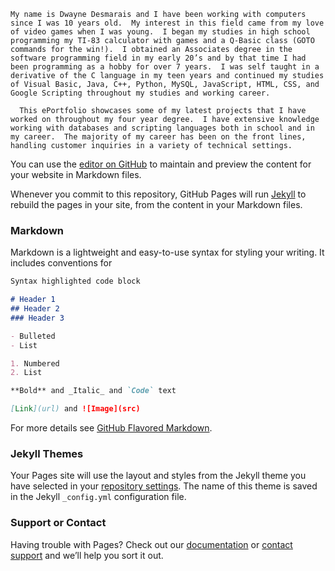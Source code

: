     My name is Dwayne Desmarais and I have been working with computers since I was 10 years old.  My interest in this field came from my love of video games when I was young.  I began my studies in high school programming my TI-83 calculator with games and a Q-Basic class (GOTO commands for the win!).  I obtained an Associates degree in the software programming field in my early 20’s and by that time I had been programming as a hobby for over 7 years.  I was self taught in a derivative of the C language in my teen years and continued my studies of Visual Basic, Java, C++, Python, MySQL, JavaScript, HTML, CSS, and Google Scripting throughout my studies and working career.
    
	  This ePortfolio showcases some of my latest projects that I have worked on throughout my four year degree.  I have extensive knowledge working with databases and scripting languages both in school and in my career.  The majority of my career has been on the front lines, handling customer inquiries in a variety of technical settings.


You can use the [editor on GitHub](https://github.com/dwayne-desmarais/dwayne-desmarais.github.io/edit/main/index.md) to maintain and preview the content for your website in Markdown files.

Whenever you commit to this repository, GitHub Pages will run [Jekyll](https://jekyllrb.com/) to rebuild the pages in your site, from the content in your Markdown files.

### Markdown

Markdown is a lightweight and easy-to-use syntax for styling your writing. It includes conventions for

```markdown
Syntax highlighted code block

# Header 1
## Header 2
### Header 3

- Bulleted
- List

1. Numbered
2. List

**Bold** and _Italic_ and `Code` text

[Link](url) and ![Image](src)
```

For more details see [GitHub Flavored Markdown](https://guides.github.com/features/mastering-markdown/).

### Jekyll Themes

Your Pages site will use the layout and styles from the Jekyll theme you have selected in your [repository settings](https://github.com/dwayne-desmarais/dwayne-desmarais.github.io/settings). The name of this theme is saved in the Jekyll `_config.yml` configuration file.

### Support or Contact

Having trouble with Pages? Check out our [documentation](https://docs.github.com/categories/github-pages-basics/) or [contact support](https://github.com/contact) and we’ll help you sort it out.
